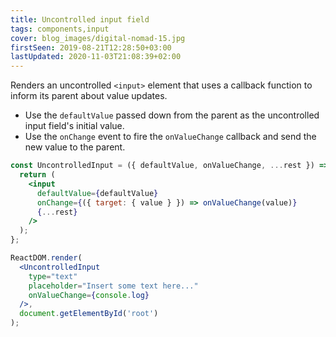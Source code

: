```yaml
---
title: Uncontrolled input field
tags: components,input
cover: blog_images/digital-nomad-15.jpg
firstSeen: 2019-08-21T12:28:50+03:00
lastUpdated: 2020-11-03T21:08:39+02:00
---
```


Renders an uncontrolled `<input>` element that uses a callback function to inform its parent about value updates.

- Use the `defaultValue` passed down from the parent as the uncontrolled input field's initial value.
- Use the `onChange` event to fire the `onValueChange` callback and send the new value to the parent.

```jsx
const UncontrolledInput = ({ defaultValue, onValueChange, ...rest }) => {
  return (
    <input
      defaultValue={defaultValue}
      onChange={({ target: { value } }) => onValueChange(value)}
      {...rest}
    />
  );
};
```

```jsx
ReactDOM.render(
  <UncontrolledInput
    type="text"
    placeholder="Insert some text here..."
    onValueChange={console.log}
  />,
  document.getElementById('root')
);
```
